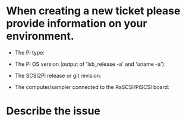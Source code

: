 # When creating a new ticket please provide information on your environment.

- The Pi type:


- The Pi OS version (output of 'lsb_release -a' and 'uname -a'):


- The SCSI2Pi release or git revision:


- The computer/sampler connected to the RaSCSI/PiSCSI board:


# Describe the issue
